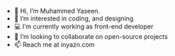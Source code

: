 - 👋 Hi, I’m Muhammed Yaseen.
- 👀 I’m interested in coding, and designing
- 💻 I’m currently working as front-end developer
- 💞️ I’m looking to collaborate on open-source projects
- 📫 Reach me at inyazn.com
